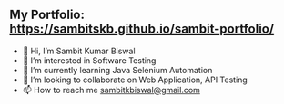 ## My Portfolio: https://sambitskb.github.io/sambit-portfolio/
- 👋 Hi, I’m Sambit Kumar Biswal
- 👀 I’m interested in Software Testing
- 🌱 I’m currently learning Java Selenium Automation
- 💞️ I’m looking to collaborate on Web Application, API Testing
- 📫 How to reach me sambitkbiswal@gmail.com

<!---
sambitskb/sambitskb is a ✨ special ✨ repository because its `README.md` (this file) appears on your GitHub profile.
You can click the Preview link to take a look at your changes.
--->
